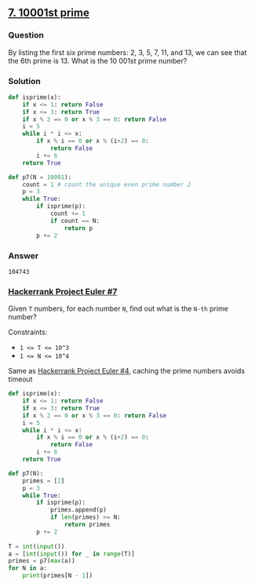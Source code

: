 ## **[7. 10001st prime](https://projecteuler.net/problem=7)**

### Question
By listing the first six prime numbers: 2, 3, 5, 7, 11, and 13, we can see that the 6th prime is 13.
What is the 10 001st prime number?

### Solution

```python
def isprime(x):
    if x <= 1: return False
    if x <= 3: return True
    if x % 2 == 0 or x % 3 == 0: return False
    i = 5
    while i * i <= x:
        if x % i == 0 or x % (i+2) == 0:
            return False
        i += 6
    return True

def p7(N = 10001):
    count = 1 # count the unique even prime number 2
    p = 3
    while True:
        if isprime(p):
            count += 1
            if count == N:
                return p
        p += 2
```

### Answer 
`104743`

### [Hackerrank Project Euler #7](https://www.hackerrank.com/contests/projecteuler/challenges/euler007/problem) 
Given `T` numbers, for each number `N`, find out what is the `N-th` prime number?

Constraints:
- `1 <= T <= 10^3`
- `1 <= N <= 10^4`

Same as [Hackerrank Project Euler #4](https://github.com/doudou-h/doudou-h.github.io/blob/main/project-euler-solution/4.%20Largest%20palindrome%20product.md), caching the prime numbers avoids timeout

```python
def isprime(x):
    if x <= 1: return False
    if x <= 3: return True
    if x % 2 == 0 or x % 3 == 0: return False
    i = 5
    while i * i <= x:
        if x % i == 0 or x % (i+2) == 0:
            return False
        i += 6
    return True

def p7(N):
    primes = [2]
    p = 3
    while True:
        if isprime(p):
            primes.append(p)
            if len(primes) >= N:
                return primes
        p += 2
        
T = int(input())
a = [int(input()) for _ in range(T)]
primes = p7(max(a))
for N in a:
    print(primes[N - 1])
```
